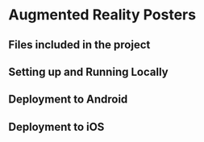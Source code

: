 # Augmented Reality Posters

## Files included in the project

## Setting up and Running Locally

## Deployment to Android

## Deployment to iOS
